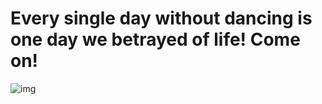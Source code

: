 # Every single day without dancing is one day we betrayed of life! Come on!

![img](https://timgsa.baidu.com/timg?image&quality=80&size=b9999_10000&sec=1541875185978&di=4e6d1e427423e48a1f44ff54bee0f8d7&imgtype=0&src=http%3A%2F%2F5b0988e595225.cdn.sohucs.com%2Fimages%2F20180705%2F3f644f3d37fb45ba9d4bbe4622283e72.jpeg) 